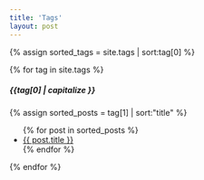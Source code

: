 ```yaml
---
title: 'Tags'
layout: post
---
```


{% assign sorted_tags = site.tags | sort:tag[0] %}

{% for tag in site.tags %}

##### <ion-icon name="pricetag-outline"></ion-icon> {{tag[0] | capitalize }}

{% assign sorted_posts = tag[1] | sort:"title" %}
<ul>
    {% for post in sorted_posts %}
    <li class="mt-3"><a href="{{ post.url }}">{{ post.title }}</a></li>
    {% endfor %}
</ul>
{% endfor %}
